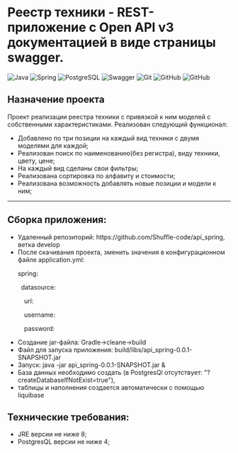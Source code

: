 <h1>Реестр техники - REST-приложение с Open API v3 документацией в виде страницы swagger.</h1>

![Java](https://img.shields.io/badge/java-%23ED8B00.svg?style=for-the-badge&logo=java&logoColor=white)
![Spring](https://img.shields.io/badge/spring-%236DB33F.svg?style=for-the-badge&logo=spring&logoColor=white)
![PostgreSQL](https://img.shields.io/badge/-Postgrasql-blue?style=for-the-badge&logo=appveyor)
![Swagger](https://img.shields.io/badge/-Swagger-%23Clojure?style=for-the-badge&logo=swagger&logoColor=white)
![Git](https://img.shields.io/badge/git-%23F05033.svg?style=for-the-badge&logo=git&logoColor=white)
![GitHub](https://img.shields.io/badge/github-%23121011.svg?style=for-the-badge&logo=github&logoColor=white)
![GitHub](https://img.shields.io/badge/-liquibase-blueviolet?style=for-the-badge&logo=appveyor)
<br>

<h2>Назначение проекта</h2>

Проект реализации реестра техники с привязкой к ним моделей с собственными характеристиками. Реализован следующий функционал:

<body>
   <dev>
     <ul>
     <li>Добавлено по три позиции на каждый вид техники с двумя моделями для каждой;</li>
     <li>Реализован поиск по наименованию(без регистра), виду техники, цвету, цене;</li>
     <li>На каждый вид сделаны свои фильтры;</li>
     <li>Реализована сортировка по алфавиту и стоимости;</li>
     <li>Реализована возможность добавлять новые позиции и модели к ним;</li> 
    </ul>
   <hr>
     </dev>
  <dev>
     <h2>Сборка приложения:</h2>
<ul>
     <li>Удаленный репозиторий: https://github.com/Shuffle-code/api_spring, ветка develop</li>
     <li>После скачивания проекта, зменить значения в конфигурационном файле application.yml:
<p>spring:</p>       
<p>&ensp;datasource:</p>
<p>&emsp;url: </p>
<p>&emsp;username: </p> 
<p>&emsp;password: </p>    
  </li>
     <li>Создание jar-файла: Gradle->cleane->build</li>
     <li>Файл для запуска приложения:
     build/libs/api_spring-0.0.1-SNAPSHOT.jar</li>
   <li>Запуск: java -jar api_spring-0.0.1-SNAPSHOT.jar &</li>
   <li>База данных необходимо создать (в PostgresQl отсутствует: "?createDatabaseIfNotExist=true"),</li>
   <li>таблицы и наполнения создается автоматически с помощью liquibase</li>
</ul>
     </dev>
     <dev>
     <h2>Технические требования:</h2>
<ul>
     <li>JRE версии не ниже 8;</li>
     <li>PostgresQL версии не ниже 4;</li>
</ul>
     </dev>
</body>






